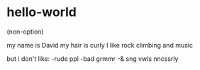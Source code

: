 # hello-world

(non-option)

my name is David
my hair is curly
I like rock climbing
and music

but i don't like:
-rude ppl
-bad grmmr
-& sng vwls nncssrly
